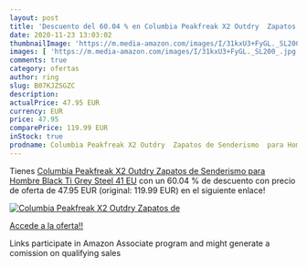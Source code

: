 ```yaml
---
layout: post
title: 'Descuento del 60.04 % en Columbia Peakfreak X2 Outdry  Zapatos de'
date: 2020-11-23 13:03:02
thumbnailImage: 'https://m.media-amazon.com/images/I/31kxU3+FyGL._SL200_.jpg'
images: [ 'https://m.media-amazon.com/images/I/31kxU3+FyGL._SL200_.jpg' ]
comments: true
category: ofertas
author: ring
slug: B07KJZSGZC
description:
actualPrice: 47.95 EUR
currency: EUR
price: 47.95
comparePrice: 119.99 EUR
inStock: true
prodname: Columbia Peakfreak X2 Outdry  Zapatos de Senderismo  para Hombre  Black  Ti Grey Steel  41 EU
---
```


Tienes [Columbia Peakfreak X2 Outdry  Zapatos de Senderismo  para Hombre  Black  Ti Grey Steel  41 EU](https://www.amazon.es/dp/B07KJZSGZC/?tag=tolees-21) con un 60.04 % de descuento con precio de oferta de 47.95 EUR (original: 119.99 EUR) en el siguiente enlace!

[![Columbia Peakfreak X2 Outdry  Zapatos de](https://m.media-amazon.com/images/I/31kxU3+FyGL._SL200_.jpg)](https://www.amazon.es/dp/B07KJZSGZC/?tag=tolees-21)

[Accede a la oferta!!](https://www.amazon.es/dp/B07KJZSGZC/?tag=tolees-21)

Links participate in Amazon Associate program and might generate a comission on qualifying sales



